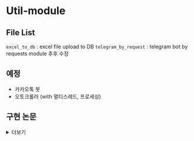 # Util-module

## File List
`excel_to_db` : excel file upload to DB
`telegram_by_request` : telegram bot by requests module
추후 수정

## 예정
- 카카오톡 봇 
- 오토크롤러 (with 멀티스레드, 프로세싱)
## 구현 논문
<details><summary> 더보기 </summary>
<p>
  [190103] ELMO: Deep contextualized word representations - NACLL 2018 <br>
  [190113] Trnasformer: Attention is all you need - NIPS 2017 <br>
  [190131] Skeleton-Response Dialogue Generation Guided by Retrieval Memory <br>
</p>
</details>


